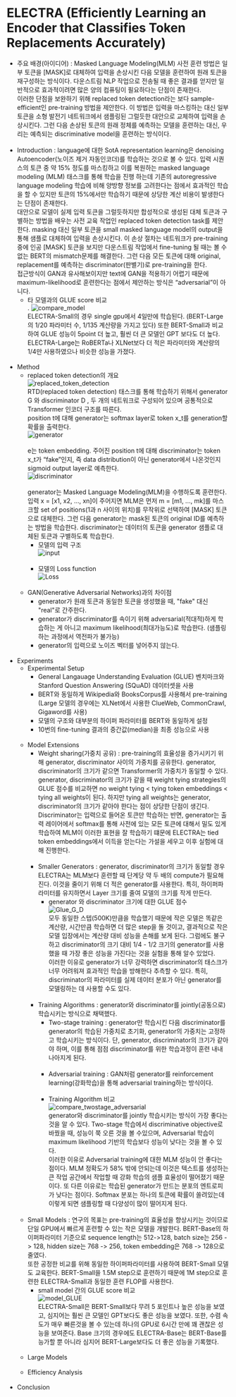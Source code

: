 # ELECTRA (Efficiently Learning an Encoder that Classifies Token Replacements Accurately)

- 주요 배경(아이디어) :  Masked Language Modeling(MLM) 사전 훈련 방법은 일부 토큰을 [MASK]로 대체하여 입력을 손상시킨 다음 모델을 훈련하여 원래 토큰을 재구성하는 방식이다. 다운스트림 NLP 작업으로 전송될 때 좋은 결과를 얻지만 일반적으로 효과적이려면 많은 양의 컴퓨팅이 필요하다는 단점이 존재한다. <br>
이러한 단점을 보완하기 위해 replaced token detection라는 보다 sample-efficient인 pre-training 방법을 제안한다. 이 방법은 입력을 마스킹하는 대신 일부 토큰을 소형 발전기 네트워크에서 샘플링된 그럴듯한 대안으로 교체하여 입력을 손상시킨다. 그런 다음 손상된 토큰의 원래 정체를 예측하는 모델을 훈련하는 대신, 우리는 예측되는 discriminative model을 훈련하는 방식이다.
<br><br>
- Introduction : language에 대한 SotA representation learning은 denoising Autoencoder(노이즈 제거 자동인코더)를 학습하는 것으로 볼 수 있다. 입력 시퀀스의 토큰 중 약 15% 정도를 마스킹하고 이를 복원하는 masked language modeling (MLM) 태스크를 통해 학습을 진행 하는데 기존의 autoregressive language modeling 학습에 비해 양방향 정보를 고려한다는 점에서 효과적인 학습을 할 수 있지만 토큰의 15%에서만 학습하기 때문에 상당한 계산 비용이 발생한다는 단점이 존재한다. <br>
대안으로 모델이 실제 입력 토큰을 그럴듯하지만 합성적으로 생성된 대체 토큰과 구별하는 방법을 배우는 사전 교육 작업인 replaced token detection task를 제안한다. masking 대신 일부 토큰을 small masked language model의 output을 통해 샘플로 대체하여 입력을 손상시킨다. 이 손상 절차는 네트워크가 pre-training 중에 인공 [MASK] 토큰을 보지만 다운스트림 작업에서 fine-tuning 될 때는 볼 수 없는 BERT의 mismatch문제를 해결한다. 그런 다음 모든 토큰에 대해 original, replacement를 예측하는 discriminator(판별기)로 pre-training을 한다.<br>
접근방식이 GAN과 유사해보이지만 text에 GAN을 적용하기 어렵기 때문에 maximum-likelihood로 훈련한다는 점에서 제안하는 방식은 “adversarial”이 아니다.
    - 타 모델과의 GLUE score 비교 <br>.
    ![compare_model](https://user-images.githubusercontent.com/86700191/183028796-ce1e2116-6bf9-4a0b-97ac-76b6a0ab0379.PNG) <br>
    ELECTRA-Small의 경우 single gpu에서 4일만에 학습된다. (BERT-Large의 1/20 파라미터 수, 1/135 계산량을 가지고 있다) 또한 BERT-Small과 비교하여 GLUE 성능이 5point 더 높고, 훨씬 더 큰 모델인 GPT 보다도 더 높다. ELECTRA-Large는 RoBERTa나 XLNet보다 더 적은 파라미터와 계산량의 1/4만 사용하였으나 비슷한 성능을 가졌다.
<br><br>
- Method
  - replaced token detection의 개요 <br>
  ![replaced_token_detection](https://user-images.githubusercontent.com/86700191/183081658-c8518414-55c2-43cd-a1b7-bb809d2cfd9b.PNG) <br>
  RTD(replaced token detection) 태스크를 통해 학습하기 위해서 generator G 와 discriminator D , 두 개의 네트워크로 구성되어 있으며 공통적으로 Transformer 인코더 구조를 따른다. <br>
  position t에 대해 generator는 softmax layer로 token x_t를 generation할 확률을 출력한다. <br>
  ![generator](https://user-images.githubusercontent.com/86700191/183089546-81cf4960-c51d-4c7c-b572-c904eecaeefc.PNG) <br><br>
  e는 token embedding. 주어진 position t에 대해 discriminator는 token x_t가 “fake”인지, 즉 data distribution이 아닌 generator에서 나온것인지 sigmoid output layer로 예측한다. <br>
  ![discriminator](https://user-images.githubusercontent.com/86700191/183089954-62e2f25a-cf96-4ddf-99ad-fc7e75d836fd.PNG) <br><br>
  generator는 Masked Language Modeling(MLM)을 수행하도록 훈련한다. 입력 x = [x1, x2, ..., xn]이 주어지면 MLM은 먼저 m = [m1, ..., mk]를 마스크할 set of positions(1과 n 사이의 위치)를 무작위로 선택하여 [MASK] 토큰으로 대체한다. 그런 다음 generator는 mask된 토큰의 original ID를 예측하는 방법을 학습한다. discriminator는 데이터의 토큰을 generator 샘플로 대체된 토큰과 구별하도록 학습한다.<br>
    - 모델의 입력 구조 <br>
    ![input](https://user-images.githubusercontent.com/86700191/183092177-11719d91-24bd-4d38-89b3-3a3b32af0595.PNG) <br><br>
    - 모델의 Loss function <br>
    ![Loss](https://user-images.githubusercontent.com/86700191/183092185-47a40440-cab1-4e69-84ec-31f76c1311c9.PNG) 
  <br><br>
  - GAN(Generative Adversarial Networks)과의 차이점
    - generator가 원래 토큰과 동일한 토큰을 생성했을 때, "fake" 대신 "real"로 간주한다.
    - generator가 discriminator를 속이기 위해 adversarial(적대적)하게 학습하는 게 아니고 maximum likelihood(최대가능도)로 학습한다. (샘플링하는 과정에서 역전파가 불가능)
    - generator의 입력으로 노이즈 벡터를 넣어주지 않는다. 
<br><br>
- Experiments
  - Experimental Setup
    - General Langauage Understanding Evaluation (GLUE) 벤치마크와 Stanford Question Answering (SQuAD) 데이터셋을 사용
    - BERT와 동일하게 Wikipedia와 BooksCorpus를 사용해서 pre-training (Large 모델의 경우에는 XLNet에서 사용한 ClueWeb, CommonCrawl, Gigaword를 사용)
    - 모델의 구조와 대부분의 하이퍼 파라미터를 BERT와 동일하게 설정
    - 10번의 fine-tuning 결과의 중간값(median)을 최종 성능으로 사용
  <br><br>
  - Model Extensions
    - Weight sharing(가중치 공유) : pre-training의 효율성을 증가시키기 위해 generator, discriminator 사이의 가중치를 공유한다. generator, discriminator의 크기가 같으면 Transformer의 가중치가 동일할 수 있다.<br>
    generator, discriminator의 크기가 같을 때 weight tying strategies의 GLUE 점수를 비교하면 no weight tying < tying token embeddings < tying all weights이 된다. 하지만 tying all weights는 generator, discriminator의 크기가 같아야 한다는 점이 상당한 단점이 생긴다. <br>
    Discriminator는 입력으로 들어온 토큰만 학습하는 반면, generator는 출력 레이어에서 softmax를 통해 사전에 있는 모든 토큰에 대해서 밀도 있게 학습하여 MLM이 이러한 표현을 잘 학습하기 떄문에 ELECTRA는 tied token embeddings에서 이득을 얻는다는 가설을 세우고 이후 실험에 대해 진행한다.
    <br><br>
    - Smaller Generators : generator, discriminator의 크기가 동일할 경우 ELECTRA는 MLM보다 훈련할 때 단계당 약 두 배의 compute가 필요해진다. 이것을 줄이기 위해 더 적은 generator를 사용한다. 특히, 하이퍼파라미터를 유지하면서 Layer 크기를 줄여 모델의 크기를 작게 만든다. 
      - generator 와 discriminator 크기에 대한 GLUE 점수<br>
      ![Glue_G_D](https://user-images.githubusercontent.com/86700191/183343142-a7763c05-a0e5-4c73-a845-2ba92232d664.PNG) <br>
      모두 동일한 스텝(500K)만큼을 학습했기 때문에 작은 모델은 똑같은 계산량, 시간만큼 학습하면 더 많은 step을 돌 것이고, 결과적으로 작은 모델 입장에서는 계산량 대비 성능을 손해를 보게 된다. 그럼에도 불구하고 discriminator의 크기 대비 1/4 - 1/2 크기의 generator를 사용했을 때 가장 좋은 성능을 가진다는 것을 실험을 통해 알수 있었다.<br>
      이러한 이유로 generator가 너무 강력하면 discriminator의 태스크가 너무 어려워져 효과적인 학습을 방해한다 추측할 수 있다. 특히, discriminator의 파라미터를 실제 데이터 분포가 아닌 generator를 모델링하는 데 사용할 수도 있다.
    <br><br>
    - Training Algorithms : generator와 discriminator를 jointly(공동으로) 학습시키는 방식으로 채택헸다.
      - Two-stage training : generator만 학습시킨 다음 discriminator를 generator의 학습된 가중치로 초기화, generator의 가중치는 고정하고 학습시키는 방식이다. 단, generator, discriminator의 크기가 같아야 하며, 이를 통해 점점 discriminator를 위한 학습과정이 훈련 내내 나아지게 된다.
      <br><br>
      - Adversarial training : GAN처럼 generator를 reinforcement learning(강화학습)을 통해 adversarial training하는 방식이다.
      <br><br>
      - Training Algorithm 비교<br>
      ![compare_twostage_adversarial](https://user-images.githubusercontent.com/86700191/183397388-3f2e02ae-f4f7-4eb1-83a3-5b4e1644b882.PNG) <br>
      generator와 discriminator를 jointly 학습시키는 방식이 가장 좋다는 것을 알 수 있다. Two-stage 학습에서 discriminative objective로 바꿨을 때, 성능이 쭉 오른 것을 볼 수있으며, Adversarial 학습이 maximum likelihood 기반의 학습보다 성능이 낮다는 것을 볼 수 있다.<br>
      이러한 이유로 Adversarial training에 대한 MLM 성능이 안 좋다는 점이다. MLM 정확도가 58% 밖에 안되는데 이것은 텍스트를 생성하는 큰 작업 공간에서 작업할 때 강화 학습의 샘플 효율성이 떨어졌기 때문이다.
      또 다른 이유로는 학습된 generator가 만드는 분포의 엔트로피가 낮다는 점이다. Softmax 분포는 하나의 토큰에 확률이 쏠려있는데 이렇게 되면 샘플링할 때 다양성이 많이 떨어지게 된다.
  <br><br>
  - Small Models : 연구의 목표는 pre-training의 효율성을 향상시키는 것이므로 단일 GPU에서 빠르게 훈련할 수 있는 작은 모델을 개발한다. BERT-Base의 하이퍼파라미터 기준으로 sequence length는 512->128, batch size는 256 -> 128, hidden size는 768 -> 256, token embedding은 768 -> 128으로 줄였다. <br>
  또한 공정한 비교를 위해 동일한 하이퍼파라미터를 사용하여 BERT-Small 모델도 교육한다. BERT-Small을 1.5M step으로 훈련하기 때문에 1M step으로 훈련한 ELECTRA-Small과 동일한 훈련 FLOP를 사용한다.
    - small model 간의 GLUE score 비교<br>
    ![model_GLUE](https://user-images.githubusercontent.com/86700191/183630464-b2180a44-5d17-48d5-b90b-e436f54e79eb.PNG) <br>
    ELECTRA-Small은 BERT-Small보다 무려 5 포인트나 높은 성능을 보였고, 심지어는 훨씬 큰 모델인 GPT보다도 좋은 성능을 보였다. 또한, 수렴 속도가 매우 빠른것을 볼 수 있는데 하나의 GPU로 6시간 만에 꽤 괜찮은 성능을 보여준다. Base 크기의 경우에도 ELECTRA-Base는 BERT-Base를 능가할 뿐 아니라 심지어 BERT-Large보다도 더 좋은 성능을 기록했다.
  <br><br>
  - Large Models
  <br><br>
  - Efficiency Analysis
<br><br>
- Conclusion
<br><br>